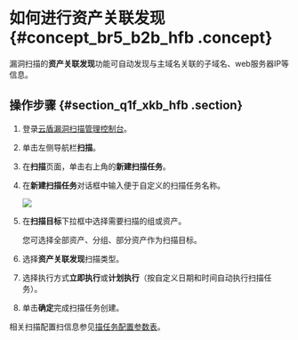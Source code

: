 # 如何进行资产关联发现 {#concept_br5_b2b_hfb .concept}

漏洞扫描的**资产关联发现**功能可自动发现与主域名关联的子域名、web服务器IP等信息。

## 操作步骤 {#section_q1f_xkb_hfb .section}

1.  登录[云盾漏洞扫描管理控制台](https://yundun.console.aliyun.com/?p=avds)。
2.  单击左侧导航栏**扫描**。
3.  在**扫描**页面，单击右上角的**新建扫描任务**。
4.  在**新建扫描任务**对话框中输入便于自定义的扫描任务名称。

    ![](http://static-aliyun-doc.oss-cn-hangzhou.aliyuncs.com/assets/img/21879/155664259213030_zh-CN.png)

5.  在**扫描目标**下拉框中选择需要扫描的组或资产。

    您可选择全部资产、分组、部分资产作为扫描目标。

6.  选择**资产关联发现**扫描类型。
7.  选择执行方式**立即执行**或**计划执行**（按自定义日期和时间自动执行扫描任务）。
8.  单击**确定**完成扫描任务创建。

相关扫描配置扫信息参见[描任务配置参数表](../../../../cn.zh-CN/用户指南/扫描任务/创建扫描任务.md#table_rb2_p4s_gfb)。

